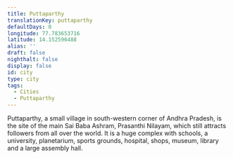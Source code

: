 ```yaml
---
title: Puttaparthy
translationKey: puttaparthy
defaultDays: 0
longitude: 77.783653716
latitude: 14.152596488
alias: ''
draft: false
nighthalt: false
display: false
id: city
type: city
tags:
  - Cities
  - Puttaparthy
---
```

Puttaparthy, a small village in south-western corner of Andhra Pradesh, is the site of the main Sai Baba Ashram, Prasanthi Nilayam, which still attracts followers from all over the world. It is a huge complex with schools, a university, planetarium, sports grounds, hospital, shops, museum, library and a large assembly hall.